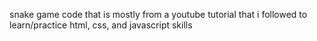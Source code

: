 snake game code that is mostly from a youtube tutorial that i followed to learn/practice html, css, and javascript skills
